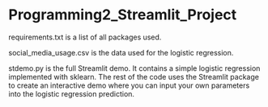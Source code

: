 # Programming2_Streamlit_Project

requirements.txt is a list of all packages used.

social_media_usage.csv is the data used for the logistic regression.

stdemo.py is the full Streamlit demo. It contains a simple logistic regression implemented with sklearn. The rest of the code uses 
the Streamlit package to create an interactive demo where you can input your own parameters into the logistic regression prediction. 
